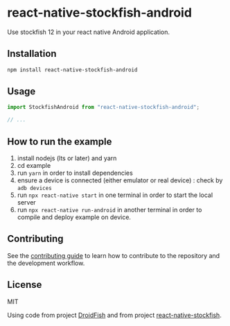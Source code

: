 # react-native-stockfish-android

Use stockfish 12 in your react native Android application.

## Installation

```sh
npm install react-native-stockfish-android
```

## Usage

```js
import StockfishAndroid from "react-native-stockfish-android";

// ...
```

## How to run the example

1. install nodejs (lts or later) and yarn
2. cd example
3. run `yarn` in order to install dependencies
4. ensure a device is connected (either emulator or real device) : check by `adb devices`
4. run `npx react-native start` in one terminal in order to start the local server
5. run `npx react-native run-android` in another terminal in order to compile and deploy example on device.

## Contributing

See the [contributing guide](CONTRIBUTING.md) to learn how to contribute to the repository and the development workflow.

## License

MIT

Using code from project [DroidFish](https://github.com/peterosterlund2/droidfish) and from project [react-native-stockfish](https://github.com/sunify/react-native-stockfish).